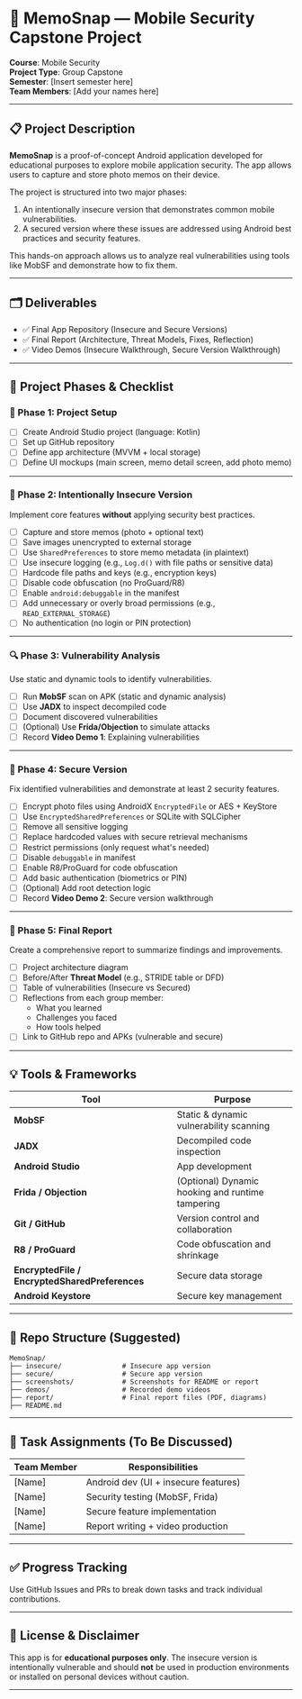# 📸 MemoSnap — Mobile Security Capstone Project

**Course**: Mobile Security  
**Project Type**: Group Capstone  
**Semester**: [Insert semester here]  
**Team Members**: [Add your names here]

---

## 📋 Project Description

**MemoSnap** is a proof-of-concept Android application developed for educational purposes to explore mobile application security. The app allows users to capture and store photo memos on their device.

The project is structured into two major phases:
1. An intentionally insecure version that demonstrates common mobile vulnerabilities.
2. A secured version where these issues are addressed using Android best practices and security features.

This hands-on approach allows us to analyze real vulnerabilities using tools like MobSF and demonstrate how to fix them.

---

## 🗂️ Deliverables

- ✅ Final App Repository (Insecure and Secure Versions)
- ✅ Final Report (Architecture, Threat Models, Fixes, Reflection)
- ✅ Video Demos (Insecure Walkthrough, Secure Version Walkthrough)

---

## 🚀 Project Phases & Checklist

### 🔧 Phase 1: Project Setup

- [ ] Create Android Studio project (language: Kotlin)
- [ ] Set up GitHub repository
- [ ] Define app architecture (MVVM + local storage)
- [ ] Define UI mockups (main screen, memo detail screen, add photo memo)

---

### 🐛 Phase 2: Intentionally Insecure Version

Implement core features **without** applying security best practices.

- [ ] Capture and store memos (photo + optional text)
- [ ] Save images unencrypted to external storage
- [ ] Use `SharedPreferences` to store memo metadata (in plaintext)
- [ ] Use insecure logging (e.g., `Log.d()` with file paths or sensitive data)
- [ ] Hardcode file paths and keys (e.g., encryption keys)
- [ ] Disable code obfuscation (no ProGuard/R8)
- [ ] Enable `android:debuggable` in the manifest
- [ ] Add unnecessary or overly broad permissions (e.g., `READ_EXTERNAL_STORAGE`)
- [ ] No authentication (no login or PIN protection)

---

### 🔍 Phase 3: Vulnerability Analysis

Use static and dynamic tools to identify vulnerabilities.

- [ ] Run **MobSF** scan on APK (static and dynamic analysis)
- [ ] Use **JADX** to inspect decompiled code
- [ ] Document discovered vulnerabilities
- [ ] (Optional) Use **Frida/Objection** to simulate attacks
- [ ] Record **Video Demo 1**: Explaining vulnerabilities

---

### 🔐 Phase 4: Secure Version

Fix identified vulnerabilities and demonstrate at least 2 security features.

- [ ] Encrypt photo files using AndroidX `EncryptedFile` or AES + KeyStore
- [ ] Use `EncryptedSharedPreferences` or SQLite with SQLCipher
- [ ] Remove all sensitive logging
- [ ] Replace hardcoded values with secure retrieval mechanisms
- [ ] Restrict permissions (only request what's needed)
- [ ] Disable `debuggable` in manifest
- [ ] Enable R8/ProGuard for code obfuscation
- [ ] Add basic authentication (biometrics or PIN)
- [ ] (Optional) Add root detection logic
- [ ] Record **Video Demo 2**: Secure version walkthrough

---

### 📄 Phase 5: Final Report

Create a comprehensive report to summarize findings and improvements.

- [ ] Project architecture diagram
- [ ] Before/After **Threat Model** (e.g., STRIDE table or DFD)
- [ ] Table of vulnerabilities (Insecure vs Secured)
- [ ] Reflections from each group member:
    - What you learned
    - Challenges you faced
    - How tools helped
- [ ] Link to GitHub repo and APKs (vulnerable and secure)

---

## 💡 Tools & Frameworks

| Tool | Purpose |
|------|---------|
| **MobSF** | Static & dynamic vulnerability scanning |
| **JADX** | Decompiled code inspection |
| **Android Studio** | App development |
| **Frida / Objection** | (Optional) Dynamic hooking and runtime tampering |
| **Git / GitHub** | Version control and collaboration |
| **R8 / ProGuard** | Code obfuscation and shrinkage |
| **EncryptedFile / EncryptedSharedPreferences** | Secure data storage |
| **Android Keystore** | Secure key management |

---

## 📂 Repo Structure (Suggested)

```
MemoSnap/
├── insecure/               # Insecure app version
├── secure/                 # Secure app version
├── screenshots/            # Screenshots for README or report
├── demos/                  # Recorded demo videos
├── report/                 # Final report files (PDF, diagrams)
├── README.md
```

---

## 🙋 Task Assignments (To Be Discussed)

| Team Member | Responsibilities |
|-------------|------------------|
| [Name] | Android dev (UI + insecure features) |
| [Name] | Security testing (MobSF, Frida) |
| [Name] | Secure feature implementation |
| [Name] | Report writing + video production |

---

## ✅ Progress Tracking

Use GitHub Issues and PRs to break down tasks and track individual contributions.

---

## 🧠 License & Disclaimer

This app is for **educational purposes only**. The insecure version is intentionally vulnerable and should **not** be used in production environments or installed on personal devices without caution.

---
